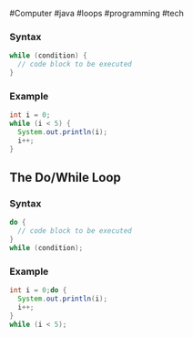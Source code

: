 #Computer #java #loops  #programming #tech 
### Syntax

```java
while (condition) {
  // code block to be executed
}
```

### Example

```java
int i = 0;
while (i < 5) {
  System.out.println(i);
  i++;
}
```

## The Do/While Loop

### Syntax

```java
do {
  // code block to be executed
}
while (condition);
```

### Example

```java
int i = 0;do {
  System.out.println(i);
  i++;
}
while (i < 5);
```